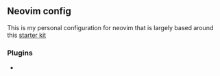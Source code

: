 ## Neovim config

This is my personal configuration for neovim that is largely based around this [starter kit](https://github.com/bcampolo/nvim-starter-kit)

### Plugins
- 
